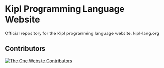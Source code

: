  # Kipl Programming Language Website 

Official repository for the Kipl programming language website.
kipl-lang.org

## Contributors

<a href="https://github.com/One-Language/Website/graphs/contributors">
  <img src="https://contrib.rocks/image?repo=kipl-lang/Website" alt="The One Website Contributors">
</a>